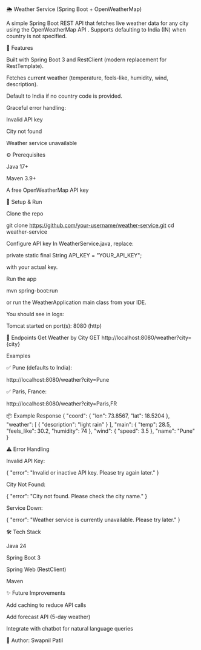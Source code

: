 🌦️ Weather Service (Spring Boot + OpenWeatherMap)

A simple Spring Boot REST API that fetches live weather data for any city using the OpenWeatherMap API
.
Supports defaulting to India (IN) when country is not specified.

📌 Features

Built with Spring Boot 3 and RestClient (modern replacement for RestTemplate).

Fetches current weather (temperature, feels-like, humidity, wind, description).

Default to India if no country code is provided.

Graceful error handling:

Invalid API key

City not found

Weather service unavailable

⚙️ Prerequisites

Java 17+

Maven 3.9+

A free OpenWeatherMap API key

🚀 Setup & Run

Clone the repo

git clone https://github.com/your-username/weather-service.git
cd weather-service


Configure API key
In WeatherService.java, replace:

private static final String API_KEY = "YOUR_API_KEY";


with your actual key.

Run the app

mvn spring-boot:run


or run the WeatherApplication main class from your IDE.

You should see in logs:

Tomcat started on port(s): 8080 (http)

🔗 Endpoints
Get Weather by City
GET http://localhost:8080/weather?city={city}

Examples

✅ Pune (defaults to India):

http://localhost:8080/weather?city=Pune


✅ Paris, France:

http://localhost:8080/weather?city=Paris,FR

📦 Example Response
{
  "coord": { "lon": 73.8567, "lat": 18.5204 },
  "weather": [
    { "description": "light rain" }
  ],
  "main": {
    "temp": 28.5,
    "feels_like": 30.2,
    "humidity": 74
  },
  "wind": { "speed": 3.5 },
  "name": "Pune"
}

⚠️ Error Handling

Invalid API Key:

{ "error": "Invalid or inactive API key. Please try again later." }


City Not Found:

{ "error": "City not found. Please check the city name." }


Service Down:

{ "error": "Weather service is currently unavailable. Please try later." }

🛠️ Tech Stack

Java 24

Spring Boot 3

Spring Web (RestClient)

Maven

✨ Future Improvements

Add caching to reduce API calls

Add forecast API (5-day weather)

Integrate with chatbot for natural language queries

📌 Author: Swapnil Patil
